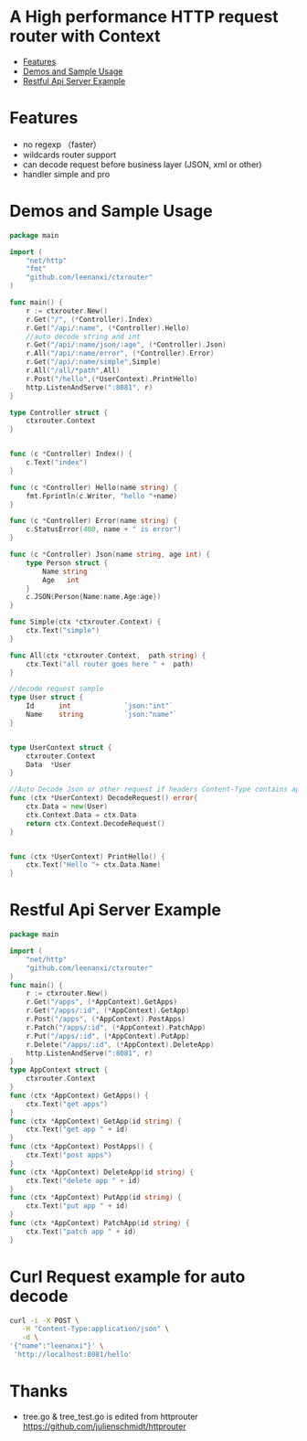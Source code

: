 # A High performance HTTP request router with Context

* [Features](#features)
* [Demos and Sample Usage](#demos-and-sample-usage)
* [Restful Api Server Example](#restful-api-server-example)

# Features

* no regexp （faster）
* wildcards router support
* can decode request before business layer (JSON, xml or other)
* handler simple and pro

# Demos and Sample Usage

```go
package main

import (
	"net/http"
	"fmt"
	"github.com/leenanxi/ctxrouter"
)

func main() {
	r := ctxrouter.New()
	r.Get("/", (*Controller).Index)
	r.Get("/api/:name", (*Controller).Hello)
	//auto decode string and int
	r.Get("/api/:name/json/:age", (*Controller).Json)
	r.All("/api/:name/error", (*Controller).Error)
	r.Get("/api/:name/simple",Simple)
	r.All("/all/*path",All)
	r.Post("/hello",(*UserContext).PrintHello)
	http.ListenAndServe(":8081", r)
}

type Controller struct {
	ctxrouter.Context
}


func (c *Controller) Index() {
	c.Text("index")
}

func (c *Controller) Hello(name string) {
	fmt.Fprintln(c.Writer, "hello "+name)
}

func (c *Controller) Error(name string) {
	c.StatusError(400, name + " is error")
}

func (c *Controller) Json(name string, age int) {
	type Person struct {
		Name string
		Age   int
	}
	c.JSON(Person{Name:name,Age:age})
}

func Simple(ctx *ctxrouter.Context) {
	ctx.Text("simple")
}

func All(ctx *ctxrouter.Context,  path string) {
	ctx.Text("all router goes here " +  path)
}

//decode request sample
type User struct {
	Id      int             `json:"int"`
	Name    string          `json:"name"`
}


type UserContext struct {
	ctxrouter.Context
	Data  *User
}

//Auto Decode Json or other request if headers Content-Type contains application/json
func (ctx *UserContext) DecodeRequest() error{
	ctx.Data = new(User)
	ctx.Context.Data = ctx.Data
	return ctx.Context.DecodeRequest()
}


func (ctx *UserContext) PrintHello() {
	ctx.Text("Hello "+ ctx.Data.Name)
}

```


# Restful Api Server Example

```go
package main

import (
	"net/http"
	"github.com/leenanxi/ctxrouter"
)
func main() {
	r := ctxrouter.New()
	r.Get("/apps", (*AppContext).GetApps)
	r.Get("/apps/:id", (*AppContext).GetApp)
	r.Post("/apps", (*AppContext).PostApps)
	r.Patch("/apps/:id", (*AppContext).PatchApp)
	r.Put("/apps/:id", (*AppContext).PutApp)
	r.Delete("/apps/:id", (*AppContext).DeleteApp)
	http.ListenAndServe(":8081", r)
}
type AppContext struct {
	ctxrouter.Context
}
func (ctx *AppContext) GetApps() {
	ctx.Text("get apps")
}
func (ctx *AppContext) GetApp(id string) {
	ctx.Text("get app " + id)
}
func (ctx *AppContext) PostApps() {
	ctx.Text("post apps")
}
func (ctx *AppContext) DeleteApp(id string) {
	ctx.Text("delete app " + id)
}
func (ctx *AppContext) PutApp(id string) {
	ctx.Text("put app " + id)
}
func (ctx *AppContext) PatchApp(id string) {
	ctx.Text("patch app " + id)
}
```


# Curl Request example for auto decode

```bash
curl -i -X POST \
   -H "Content-Type:application/json" \
   -d \
'{"name":"leenanxi"}' \
 'http://localhost:8081/hello'
```


# Thanks 

* tree.go & tree_test.go is edited from httprouter https://github.com/julienschmidt/httprouter